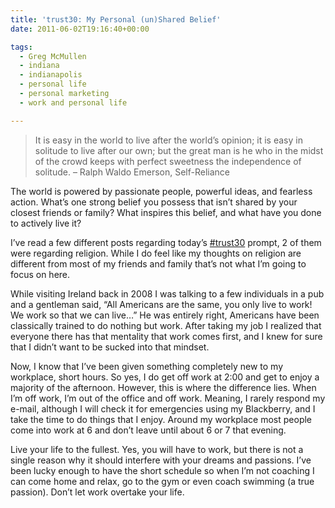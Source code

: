 ```yaml
---
title: 'trust30: My Personal (un)Shared Belief'
date: 2011-06-02T19:16:40+00:00

tags:
  - Greg McMullen
  - indiana
  - indianapolis
  - personal life
  - personal marketing
  - work and personal life

---
```


> It is easy in the world to live after the world’s opinion; it is easy in solitude to live after our own; but the great man is he who in the midst of the crowd keeps with perfect sweetness the independence of solitude. &#8211; Ralph Waldo Emerson, Self-Reliance

The world is powered by passionate people, powerful ideas, and fearless action. What’s one strong belief you possess that isn’t shared by your closest friends or family? What inspires this belief, and what have you done to actively live it?

I&#8217;ve read a few different posts regarding today&#8217;s [#trust30](https://twitter.com/search?q=%23trust30) prompt, 2 of them were regarding religion. While I do feel like my thoughts on religion are different from most of my friends and family that&#8217;s not what I&#8217;m going to focus on here. 

While visiting Ireland back in 2008 I was talking to a few individuals in a pub and a gentleman said, &#8220;All Americans are the same, you only live to work! We work so that we can live&#8230;&#8221; He was entirely right, Americans have been classically trained to do nothing but work. After taking my job I realized that everyone there has that mentality that work comes first, and I knew for sure that I didn&#8217;t want to be sucked into that mindset.

Now, I know that I&#8217;ve been given something completely new to my workplace, short hours. So yes, I do get off work at 2:00 and get to enjoy a majority of the afternoon. However, this is where the difference lies. When I&#8217;m off work, I&#8217;m out of the office and off work. Meaning, I rarely respond my e-mail, although I will check it for emergencies using my Blackberry, and I take the time to do things that I enjoy. Around my workplace most people come into work at 6 and don&#8217;t leave until about 6 or 7 that evening.

Live your life to the fullest. Yes, you will have to work, but there is not a single reason why it should interfere with your dreams and passions. I&#8217;ve been lucky enough to have the short schedule so when I&#8217;m not coaching I can come home and relax, go to the gym or even coach swimming (a true passion). Don&#8217;t let work overtake your life.